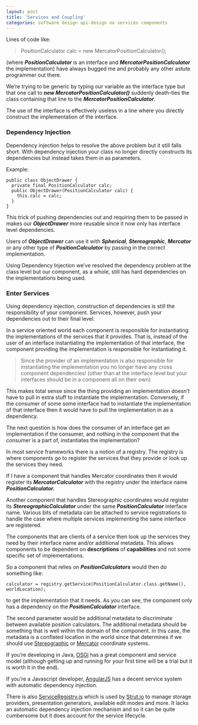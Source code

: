 ```yaml
---
layout: post
title: 'Services and Coupling'
categories: software design api-design oo services components
---
```


Lines of code like:

> PositionCalculator calc = new MercatorPositionCalculator();

(where **_PositionCalculator_** is an interface and **_MercatorPositionCalculator_** the implementation) have always bugged me and probably any other astute programmer out there.

We’re trying to be generic by typing our variable as the interface type but that one call to **_new MercatorPositionCalculator()_** suddenly death-ties the class containing that line to the **_MercatorPositionCalculator_**.

The use of the interface is effectively useless in a line where you directly construct the implementation of the interface.

### Dependency Injection

Dependency injection helps to resolve the above problem but it still falls short. With dependency injection your class no longer directly constructs its dependencies but instead takes them in as parameters.

Example:

    public class ObjectDrawer {
      private final PositionCalculator calc;
      public ObjectDrawer(PositionCalculator calc) {
        this.calc = calc;
      }
    }

This trick of pushing dependencies out and requiring them to be passed in makes our **_ObjectDrawer_** more reusable since it now only has interface level dependencies.

Users of **_ObjectDrawer_** can use it with **_Spherical_**, **_Stereographic_**, **_Mercator_** or any other type of **_PositionCalculator_** by passing in the correct implementation.

Using Dependency Injection we’ve resolved the dependency problem at the class level but our component, as a whole, still has hard dependencies on the implementations being used.

### Enter Services

Using dependency injection, construction of dependencies is still the responsibility of your component. Services, however, push your dependencies out to their final level.

In a service oriented world each component is responsible for instantiating the implementations of the services that it provides. That is, instead of the user of an interface instantiating the implementation of that interface, the component providing the implementation is responsible for instantiating it.

> Since the provider of an implementation is also responsible for instantiating the implementation you no longer have any cross component dependencies! (other than at the interface level but your interfaces should be in a component all on their own)

This makes total sense since the thing providing an implementation doesn’t have to pull in extra stuff to instantiate the implementation. Conversely, if the consumer of some some interface had to instantiate the implementation of that interface then it would have to pull the implementation in as a dependency.

The next question is how does the consumer of an interface get an implementation if the consumer, and nothing in the component that the consumer is a part of, instantiates the implementation?

In most service frameworks there is a notion of a registry. The registry is where components go to register the services that they provide or look up the services they need.

If I have a component that handles Mercator coordinates then it would register its **_MercatorCalculator_** with the registry under the interface name **_PositionCalculator._**

Another component that handles Stereographic coordinates would register its **_StereographicCalculator_** under the same **_PositionCalculator_** interface name. Various bits of metadata can be attached to service registrations to handle the case where multiple services implementing the same interface are registered.

The components that are clients of a service then look up the services they need by their interface name and/or additional metadata. This allows components to be dependent on **descriptions** of **capabilities** and not some specific set of implementations.

So a component that relies on **_PositionCalculators_** would then do something like:

    calculator = registry.getService(PositionCalculator.class.getName(), worldLocation);

to get the implementation that it needs. As you can see, the component only has a dependency on the **_PositionCalculator_** interface.

The second parameter would be additional metadata to discriminate between available position calculators. The additional metadata should be something that is well within the domain of the component. In this case, the metadata is a conflated location in the world since that determines if we should use [Stereographic](http://en.wikipedia.org/wiki/Universal_Polar_Stereographic_coordinate_system) or [Mercator](http://en.wikipedia.org/wiki/Universal_Transverse_Mercator) coordinate systems.

If you’re developing in Java, [OSGi](http://en.wikipedia.org/wiki/OSGi) has a great component and service model (although getting up and running for your first time will be a trial but it is worth it in the end).

If you’re a Javascript developer, [AngularJS](http://angularjs.org/) has a decent service system with automatic dependency injection.

There is also [ServiceRegistry.js](https://github.com/tantaman/ServiceRegistry.js) which is used by [Strut.io](http://strut.io/) to manage storage providers, presentation generators, available edit modes and more. It lacks an automatic dependency injection mechanism and so it can be quite cumbersome but it does account for the service lifecycle.
